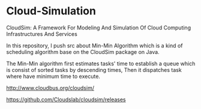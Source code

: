 # Cloud-Simulation

CloudSim: A Framework For Modeling And Simulation Of Cloud Computing Infrastructures And Services

In this repository, I push src about Min-Min Algorithm which is a kind of scheduling algorithm base on the CloudSim package on Java.

The Min-Min algorithm first estimates tasks' time to establish a queue which is consist of sorted tasks by descending times,
Then it dispatches task where have minimum time to execute. 

http://www.cloudbus.org/cloudsim/

https://github.com/Cloudslab/cloudsim/releases
